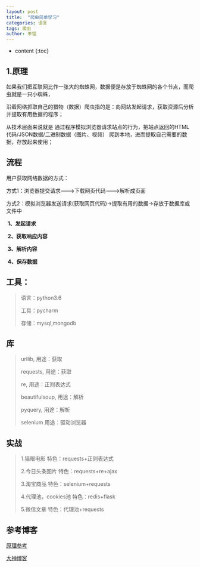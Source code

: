 ```yaml
---
layout: post
title:  "爬虫简单学习"
categories: 语言
tags: 爬虫
author: 朱锟
---
```



* content
{:toc}
## 1.原理

如果我们把互联网比作一张大的蜘蛛网，数据便是存放于蜘蛛网的各个节点，而爬虫就是一只小蜘蛛，

沿着网络抓取自己的猎物（数据）爬虫指的是：向网站发起请求，获取资源后分析并提取有用数据的程序；

从技术层面来说就是 通过程序模拟浏览器请求站点的行为，把站点返回的HTML代码/JSON数据/二进制数据（图片、视频） 爬到本地，进而提取自己需要的数据，存放起来使用；

## 流程

用户获取网络数据的方式：

方式1：浏览器提交请求--->下载网页代码--->解析成页面

方式2：模拟浏览器发送请求(获取网页代码)->提取有用的数据->存放于数据库或文件中

​								**1、发起请求**

​								**2、获取响应内容**

​								**3、解析内容**

​								**4、保存数据**



## 工具：

> 语言：python3.6
>
> 工具：pycharm
>
> 存储：mysql,mongodb

## 库

> urllib,				用途：获取
>
> requests,			用途：获取
>
> re,					用途：正则表达式
>
> beautifulsoup,		用途：解析
>
> pyquery,				用途：解析
>
> selenium			用途：驱动浏览器

## 实战

> 1.猫眼电影			特色：requests+正则表达式
>
> 2.今日头条图片		特色：requests+re+ajax
>
> 3.淘宝商品			特色：selenium+requests
>
> 4.代理池，cookies池	特色：redis+flask
>
> 5.微信文章			特色：代理池+requests



## 参考博客

[原理参考](https://www.cnblogs.com/sss4/p/7809821.html)

[大神博客](https://cuiqingcai.com/)



